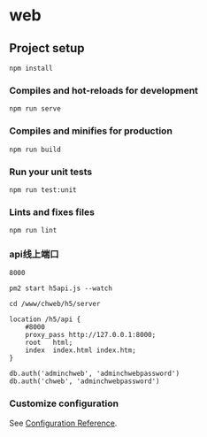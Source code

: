 # web

## Project setup
```
npm install
```

### Compiles and hot-reloads for development
```
npm run serve
```

### Compiles and minifies for production
```
npm run build
```

### Run your unit tests
```
npm run test:unit
```

### Lints and fixes files
```
npm run lint
```

### api线上端口
```
8000

pm2 start h5api.js --watch

cd /www/chweb/h5/server

location /h5/api {
    #8000
    proxy_pass http://127.0.0.1:8000;
    root   html;
    index  index.html index.htm;
}

db.auth('adminchweb', 'adminchwebpassword')
db.auth('chweb', 'adminchwebpassword')
```

### Customize configuration
See [Configuration Reference](https://cli.vuejs.org/config/).
